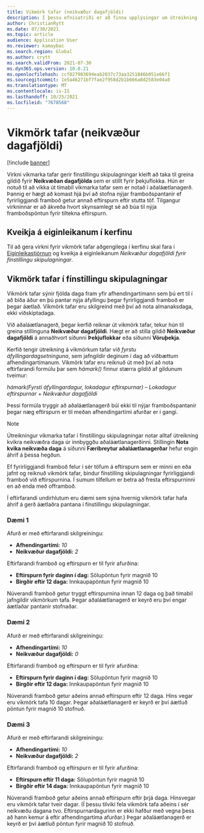 ```yaml
---
title: Vikmörk tafar (neikvæður dagafjöldi)
description: Í þessu efnisatriði er að finna upplýsingar um útreikning á vikmörkum tafar og hvernig það hefur áhrif á áætlaða stofnun pöntunar í fínstillingu skipulagningar.
author: ChristianRytt
ms.date: 07/30/2021
ms.topic: article
audience: Application User
ms.reviewer: kamaybac
ms.search.region: Global
ms.author: crytt
ms.search.validFrom: 2021-07-30
ms.dyn365.ops.version: 10.0.21
ms.openlocfilehash: ccf827983694eab2037c73aa3251846b051e66f1
ms.sourcegitcommit: 1e5a46271bf7fae2f958d2b1b666a8d2583e04a8
ms.translationtype: MT
ms.contentlocale: is-IS
ms.lasthandoff: 10/25/2021
ms.locfileid: "7678568"
---
```

# <a name="delay-tolerance-negative-days"></a>Vikmörk tafar (neikvæður dagafjöldi)

[!include [banner](../../includes/banner.md)]

Virkni vikmarka tafar gerir fínstillingu skipulagningar kleift að taka til greina gildið fyrir **Neikvæðan dagafjölda** sem er stillt fyrir þekjuflokka. Hún er notuð til að víkka út tímabil vikmarka tafar sem er notað í aðaláætlanagerð. Þannig er hægt að komast hjá því að stofna nýjar framboðspantanir ef fyrirliggjandi framboð getur annað eftirspurn eftir stutta töf. Tilgangur virkninnar er að ákveða hvort skynsamlegt sé að búa til nýja framboðspöntun fyrir tiltekna eftirspurn.

## <a name="turn-on-the-feature-in-your-system"></a>Kveikja á eiginleikanum í kerfinu

Til að gera virkni fyrir vikmörk tafar aðgengilega í kerfinu skal fara í [Eiginleikastjórnun](../../../fin-ops-core/fin-ops/get-started/feature-management/feature-management-overview.md) og kveikja á eiginleikanum *Neikvæður dagafjöldi fyrir fínstillingu skipulagningar*.

## <a name="delay-tolerance-in-planning-optimization"></a>Vikmörk tafar í fínstillingu skipulagningar

Vikmörk tafar sýnir fjölda daga fram yfir afhendingartímann sem þú ert til í að bíða áður en þú pantar nýja áfyllingu þegar fyrirliggjandi framboð er þegar áætlað. Vikmörk tafar eru skilgreind með því að nota almanaksdaga, ekki viðskiptadaga.

Við aðaláætlanagerð, þegar kerfið reiknar út vikmörk tafar, tekur hún til greina stillinguna **Neikvæður dagafjöldi**. Hægt er að stilla gildið **Neikvæður dagafjöldi** á annaðhvort síðunni **Þekjuflokkar** eða síðunni **Vöruþekja**.

Kerfið tengir útreikning á vikmörkum tafar við *fyrstu áfyllingardagsetninguna*, sem jafngildir deginum í dag að viðbættum afhendingartímanum. Vikmörk tafar eru reiknuð út með því að nota eftirfarandi formúlu þar sem *hámark()* finnur stærra gildið af gildunum tveimur:

*hámark(Fyrsti áfyllingardagur, lokadagur eftirspurnar)* – *Lokadagur eftirspurnar* + *Neikvæður dagafjöldi*

Þessi formúla tryggir að aðaláætlanagerð búi ekki til nýjar framboðspantanir þegar næg eftirspurn er til meðan afhendingartími afurðar er í gangi.

> [!NOTE]
> Útreikningur vikmarka tafar í fínstillingu skipulagningar notar alltaf útreikning kvikra neikvæðra daga úr innbyggðu aðaláætlanagerðinni. Stillingin **Nota kvika neikvæða daga** á síðunni **Færibreytur aðaláætlanagerðar** hefur engin áhrif á þessa hegðun.

Ef fyrirliggjandi framboð felur í sér töfum á eftirspurn sem er minni en eða jafnt og reiknuð vikmörk tafar, bindur fínstilling skipulagningar fyrirliggjandi framboð við eftirspurnina. Í sumum tilfellum er betra að fresta eftirspurninni en að enda með offramboð.

Í eftirfarandi undirhlutum eru dæmi sem sýna hvernig vikmörk tafar hafa áhrif á gerð áætlaðra pantana í fínstillingu skipulagningar.

### <a name="example-1"></a>Dæmi 1

Afurð er með eftirfarandi skilgreiningu:

- **Afhendingartími:** *10*
- **Neikvæður dagafjöldi:** *2*

Eftirfarandi framboð og eftirspurn er til fyrir afurðina:

- **Eftirspurn fyrir daginn í dag:** Sölupöntun fyrir magnið 10
- **Birgðir eftir 12 daga:** Innkaupapöntun fyrir magnið 10

Núverandi framboð getur tryggt eftirspurnina innan 12 daga og það tímabil jafngildir vikmörkum tafa. Þegar aðaláætlanagerð er keyrð eru því engar áætlaðar pantanir stofnaðar.

### <a name="example-2"></a>Dæmi 2

Afurð er með eftirfarandi skilgreiningu:

- **Afhendingartími:** *10*
- **Neikvæður dagafjöldi:** *0*

Eftirfarandi framboð og eftirspurn er til fyrir afurðina:

- **Eftirspurn fyrir daginn í dag:** Sölupöntun fyrir magnið 10
- **Birgðir eftir 12 daga:** Innkaupapöntun fyrir magnið 10

Núverandi framboð getur aðeins annað eftirspurn eftir 12 daga. Hins vegar eru vikmörk tafa 10 dagar. Þegar aðaláætlanagerð er keyrð er því áætluð pöntun fyrir magnið 10 stofnuð.

### <a name="example-3"></a>Dæmi 3

Afurð er með eftirfarandi skilgreiningu:

- **Afhendingartími:** *10*
- **Neikvæður dagafjöldi:** *2*

Eftirfarandi framboð og eftirspurn er til fyrir afurðina:

- **Eftirspurn eftir 11 daga:** Sölupöntun fyrir magnið 10
- **Birgðir eftir 14 daga:** Innkaupapöntun fyrir magnið 10

Núverandi framboð getur aðeins annað eftirspurn eftir þrjá daga. Hinsvegar eru vikmörk tafar tveir dagar. (Í þessu tilviki fela vikmörk tafa aðeins í sér neikvæðu dagana tvo. Eftirspurnardagurinn er ekki hafður með vegna þess að hann kemur á eftir afhendingartíma afurðar.) Þegar aðaláætlanagerð er keyrð er því áætluð pöntun fyrir magnið 10 stofnuð.
